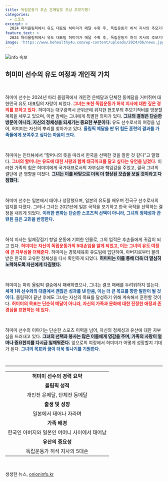 ```yaml
---
title: 독립운동가 후손 은메달로 조상 추모기행!
categories:
  - 스포츠
excerpt: >
  2024 파리올림픽에서 유도 대표팀 허미미가 메달 수확 후, 독립운동가 허석 지사의 추모기적비를 찾겠다고 밝히며 감동적인 참배 계획을 발표했다. 한국 국적 선택의 배경과 할머니의 유언이 그의 결단에 큰 영향을 미쳤다.
feature_text: >
  2024 파리올림픽에서 유도 대표팀 허미미가 메달 수확 후, 독립운동가 허석 지사의 추모기적비를 찾겠다고 밝히며 감동적인 참배 계획을 발표했다. 한국 국적 선택의 배경과 할머니의 유언이 그의 결단에 큰 영향을 미쳤다.
image: 'https://www.behealthy4u.com/wp-content/uploads/2024/06/news.jpg'
---
```


<p><img src="https://www.behealthy4u.com/wp-content/uploads/2024/06/news.jpg" alt="info 속보" /></p>

<h2 data-ke-size="size26">허미미 선수의 유도 여정과 개인적 가치</h2>

<p data-ke-size="size16">&nbsp;</p>

<p>허미미 선수는 2024년 파리 올림픽에서 개인전 은메달과 단체전 동메달을 거머쥐며 대한민국 유도 대표팀의 자랑이 되었다. <b><span style="color: #ee2323;">그녀는 또한 독립운동가 허석 지사에 대한 깊은 경의를 표하고 있다.</span></b> 허미미는 대구광역시 군위군에 위치한 현조부의 추모기적비를 방문할 계획을 세우고 있으며, 이번 참배는 그녀에게 특별한 의미가 있다. <b><span style="background-color: #21538527;">그녀의 결정은 단순한 방문이 아니라, 자신의 정체성을 되새기는 중요한 부문이다.</span></b> 유도 선수로서의 여정을 넘어, 허미미는 자신의 뿌리를 찾아가고 있다. <b><span style="color: #1a5490;">올림픽 메달을 딴 뒤 힘든 훈련의 결과를 가족들에게 보여주고 싶다는 마음이 크다.</span></b></p>

<p data-ke-size="size16">&nbsp;</p>

<p>허미미는 인터뷰에서 “할머니의 뜻을 따라서 한국을 선택한 것을 잘한 것 같다”고 말했다. <b><span style="color: #ee2323;">그녀의 할머니는 유도에 대한 사랑과 함께 태극마크를 달고 싶다는 유언을 남겼다.</span></b> 이러한 가족의 힘은 허미미에게 국가대표로서의 자부심과 책임감을 주었고, 결국 그녀의 결단에 큰 영향을 미쳤다. <b><span style="background-color: #21538527;">그녀는 이를 바탕으로 더욱 더 향상된 모습을 보일 것이라고 다짐했다.</span></b></p>

<p data-ke-size="size16">&nbsp;</p>

<p>허미미 선수는 일본에서 태어나 성장했으며, 일본의 유도를 배우며 전국구 선수로서의 입지를 다졌다. 그러나 그녀는 2021년에 일본 국적을 포기하고 한국 국적을 선택하는 결정을 내리게 되었다. <b><span style="color: #1a5490;">이러한 변화는 단순한 스포츠적 선택이 아니라, 그녀의 정체성과 관련된 깊은 고민을 반영한다.</span></b></p>

<p data-ke-size="size16">&nbsp;</p>

<p>허석 지사는 일제강점기 항일 운동에 기여한 인물로, 그의 업적은 후손들에게 귀감이 되고 있다. <b><span style="color: #ee2323;">허미미는 자신이 독립운동가의 5대손임을 알게 되었고, 이는 그녀의 유도 여정에 큰 자부심을 더해준다.</span></b> 허미미는 경북체육회 유도팀에 입단하여, 아버지로부터 물려받은 한국의 고유한 정체성을 다시 확인하게 되었다. <b><span style="background-color: #21538527;">허미미는 이를 통해 더욱 더 열심히 노력하도록 자신에게 다짐했다.</span></b></p>

<p data-ke-size="size16">&nbsp;</p>

<p>허미미는 파리 올림픽 결승에서 패배하였으나, 그녀는 결코 패배를 두려워하지 않는다. <b><span style="color: #1a5490;">세계 1위 선수와의 대결에서 괜찮은 성과를 낸 만큼, 이는 더 큰 목표를 향한 발판이 될 것이다.</span></b> 올림픽이 끝난 후에도 그녀는 자신의 목표를 달성하기 위해 계속해서 훈련할 것이다. <b><span style="color: #ee2323;">허미미의 목표는 단순히 메달이 아니라, 자신의 가족과 문화에 대한 진정한 애정과 존경심을 표현하는 데 있다.</span></b></p>

<p data-ke-size="size16">&nbsp;</p>

<p>허미미 선수의 이야기는 단순한 스포츠 이력을 넘어, 자신의 정체성과 유산에 대한 자부심을 드러내고 있다. <b><span style="background-color: #21538527;">그녀의 선택과 봉사는 많은 이들에게 영감을 주며, 가족의 사랑이 얼마나 중요한지를 다시금 일깨워준다.</span></b> 앞으로의 여정에서 허미미가 어떻게 성장할지 기대가 된다. <b><span style="color: #1a5490;">그녀의 목표와 꿈이 더욱 빛나기를 기원한다.</span></b></p>

<p data-ke-size="size16">&nbsp;</p>

<hr />

<table style="width: 100%; border-collapse: collapse;">
  <tr>
    <td style="text-align: center; height: 17px;"><b>허미미 선수의 경력 요약</b></td>
  </tr>
  <tr>
    <td style="text-align: center; height: 17px;"><b>올림픽 성적</b></td>
  </tr>
  <tr>
    <td style="text-align: center; height: 17px;">개인전 은메달, 단체전 동메달</td>
  </tr>
  <tr>
    <td style="text-align: center; height: 17px;"><b>출생 및 성장</b></td>
  </tr>
  <tr>
    <td style="text-align: center; height: 17px;">일본에서 태어나 자라며</td>
  </tr>
  <tr>
    <td style="text-align: center; height: 17px;"><b>가족 배경</b></td>
  </tr>
  <tr>
    <td style="text-align: center; height: 17px;">한국인 아버지와 일본인 어머니 사이에서 태어남</td>
  </tr>
  <tr>
    <td style="text-align: center; height: 17px;"><b>유산의 중요성</b></td>
  </tr>
  <tr>
    <td style="text-align: center; height: 17px;">독립운동가 허석 지사의 5대손</td>
  </tr>
</table> 

<p data-ke-size="size16">&nbsp;</p>
생생한 뉴스, <a href="https://onioninfo.kr" rel="dofollow">onioninfo.kr</a>


